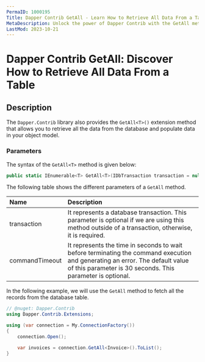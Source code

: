 ```yaml
---
PermaID: 1000195
Title: Dapper Contrib GetAll - Learn How to Retrieve All Data From a Table
MetaDescription: Unlock the power of Dapper Contrib with the GetAll method to retrieve all data from a table. Learn how to use the simplest way to get all rows from a database table without writing any SQL.
LastMod: 2023-10-21
---
```


# Dapper Contrib GetAll: Discover How to Retrieve All Data From a Table

## Description

The `Dapper.Contrib` library also provides the `GetAll<T>()` extension method that allows you to retrieve all the data from the database and populate data in your object model.

### Parameters

The syntax of the `GetAll<T>` method is given below:

```csharp
public static IEnumerable<T> GetAll<T>(IDbTransaction transaction = null, int? commandTimeout = null)
```

The following table shows the different parameters of a `GetAll` method.

| Name | Description |
| :--- | :---------- |
| transaction    | It represents a database transaction. This parameter is optional if we are using this method outside of a transaction, otherwise, it is required. |
| commandTimeout | It represents the time in seconds to wait before terminating the command execution and generating an error. The default value of this parameter is 30 seconds. This parameter is optional. |

In the following example, we will use the `GetAll` method to fetch all the records from the database table.

```csharp
// @nuget: Dapper.Contrib 
using Dapper.Contrib.Extensions;

using (var connection = My.ConnectionFactory())
{
    connection.Open();

    var invoices = connection.GetAll<Invoice>().ToList();
}
```